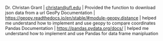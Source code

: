 Dr. Christan Grant | christan@ufl.edu | Provided the function to download json data from a url
GeoPy Documentation | https://geopy.readthedocs.io/en/stable/#module-geopy.distance | helped me understand how to implement and use geopy to compare coordinates
Pandas Documentation | https://pandas.pydata.org/docs/ | helped me understand how to implement and use Pandas for data frame manipluation
